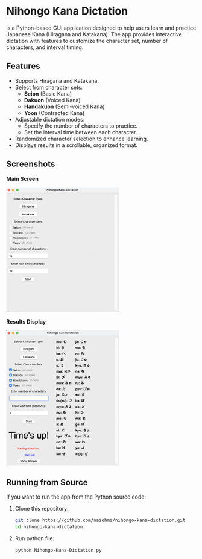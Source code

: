 # Nihongo Kana Dictation
is a Python-based GUI application designed to help users learn and practice Japanese Kana (Hiragana and Katakana). 
The app provides interactive dictation with features to customize the character set, number of characters, and interval timing.

## Features
- Supports Hiragana and Katakana.
- Select from character sets:
  - **Seion** (Basic Kana)
  - **Dakuon** (Voiced Kana)
  - **Handakuon** (Semi-voiced Kana)
  - **Yoon** (Contracted Kana)
- Adjustable dictation modes:
  - Specify the number of characters to practice.
  - Set the interval time between each character.
- Randomized character selection to enhance learning.
- Displays results in a scrollable, organized format.

## Screenshots

**Main Screen**

<img src="screenshot/ss1.png" alt="Main Screen" width="300">

**Results Display**

<img src="screenshot/ss3.png" alt="Results Display" width="300">

## Running from Source
If you want to run the app from the Python source code:
1. Clone this repository:
   ```bash
   git clone https://github.com/naiohmi/nihongo-kana-dictation.git
   cd nihongo-kana-dictation

2. Run python file:
   ```bash
   python Nihongo-Kana-Dictation.py
